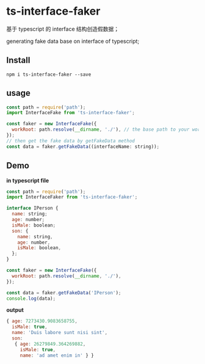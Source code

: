 # ts-interface-faker

基于 typescript 的 interface 结构创造假数据；

generating fake data base on interface of typescript;

## Install

```
npm i ts-interface-faker --save
```

## usage

```js
const path = require('path');
import InterfaceFake from 'ts-interface-faker';

const faker = new InterfaceFake({
  workRoot: path.resolve(__dirname, './'), // the base path to your workspace
});
// then get the fake data by getFakeData method
const data = faker.getFakeData((interfaceName: string));
```

## Demo

**in typescript file**

```js
const path = require('path');
import InterfaceFaker from 'ts-interface-faker';

interface IPerson {
  name: string;
  age: number;
  isMale: boolean;
  son: {
    name: string,
    age: number,
    isMale: boolean,
  };
}

const faker = new InterfaceFake({
  workRoot: path.resolve(__dirname, './'),
});

const data = faker.getFakeData('IPerson');
console.log(data);
```

**output**

```js
{ age: 7273430.9083658755,
  isMale: true,
  name: 'Duis labore sunt nisi sint',
  son:
   { age: 26279849.364269882,
     isMale: true,
     name: 'ad amet enim in' } }
```
